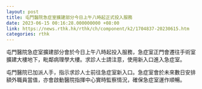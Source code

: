 ```yaml
---
layout: post
title: 屯門醫院急症室擴建部分今日上午八時起正式投入服務
date: 2023-06-15 00:16:28.000000000 +08:00
link: https://news.rthk.hk/rthk/ch/component/k2/1704837-20230615.htm
categories: rthk
---
```


屯門醫院急症室擴建部分會於今日上午八時起投入服務，急症室正門會遷往手術室擴建大樓地下，毗鄰病理學大樓。求診人士請注意，使用新入口進入急症室。
 
屯門醫院已加派人手，指示求診人士前往急症室新入口。急症室會於未來數日安排額外職員當值，亦會啟動醫院指揮中心實時監察情況，確保急症室運作順暢。
